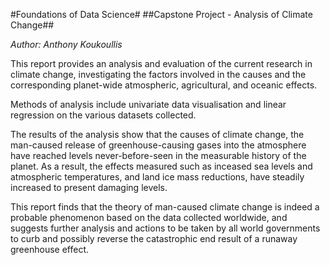 #Foundations of Data Science#
##Capstone Project - Analysis of Climate Change##

_Author: Anthony Koukoullis_

This report provides an analysis and evaluation of the current research in climate change, investigating the factors involved in the causes and the corresponding planet-wide atmospheric, agricultural, and oceanic effects.

Methods of analysis include univariate data visualisation and linear regression on the various datasets collected.

The results of the analysis show that the causes of climate change, the man-caused release of greenhouse-causing gases into the atmosphere have reached levels never-before-seen in the measurable history of the planet. As a result, the effects measured such as inceased sea levels and atmospheric temperatures, and land ice mass reductions, have steadily increased to present damaging levels.

This report finds that the theory of man-caused climate change is indeed a probable phenomenon based on the data collected worldwide, and suggests further analysis and actions to be taken by all world governments to curb and possibly reverse the catastrophic end result of a runaway greenhouse effect.